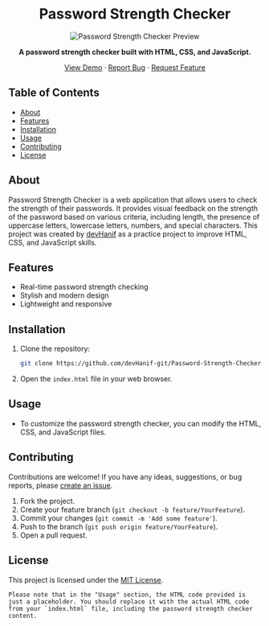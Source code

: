 <h1 align="center">Password Strength Checker</h1>

<p align="center">
  <img src="./preview.gif" alt="Password Strength Checker Preview">
</p>

<p align="center">
  <strong>A password strength checker built with HTML, CSS, and JavaScript.</strong>
</p>

<p align="center">
  <a href="https://devhanif-git.github.io/Password-Strength-Checker/">View Demo</a>
  ·
  <a href="https://github.com/devHanif-git/Password-Strength-Checker/issues">Report Bug</a>
  ·
  <a href="https://github.com/devHanif-git/Password-Strength-Checker/issues">Request Feature</a>
</p>

## Table of Contents

- [About](#about)
- [Features](#features)
- [Installation](#installation)
- [Usage](#usage)
- [Contributing](#contributing)
- [License](#license)

## About

Password Strength Checker is a web application that allows users to check the strength of their passwords. It provides visual feedback on the strength of the password based on various criteria, including length, the presence of uppercase letters, lowercase letters, numbers, and special characters.  This project was created by [devHanif](https://github.com/devHanif-git) as a practice project to improve HTML, CSS, and JavaScript skills.

## Features

- Real-time password strength checking
- Stylish and modern design
- Lightweight and responsive

## Installation

1. Clone the repository:

   ```bash
   git clone https://github.com/devHanif-git/Password-Strength-Checker.git

   ```

2. Open the `index.html` file in your web browser.

## Usage

- To customize the password strength checker, you can modify the HTML, CSS, and JavaScript files.

## Contributing

Contributions are welcome! If you have any ideas, suggestions, or bug reports, please [create an issue](https://github.com/devHanif-git/Digital-Clock/issues).

1. Fork the project.
2. Create your feature branch (`git checkout -b feature/YourFeature`).
3. Commit your changes (`git commit -m 'Add some feature'`).
4. Push to the branch (`git push origin feature/YourFeature`).
5. Open a pull request.

## License

This project is licensed under the [MIT License](LICENSE).

```
Please note that in the "Usage" section, the HTML code provided is just a placeholder. You should replace it with the actual HTML code from your `index.html` file, including the password strength checker content.
```
